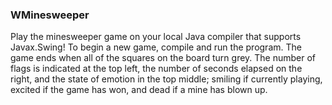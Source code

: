 ### WMinesweeper

Play the minesweeper game on your local Java compiler that supports Javax.Swing! To begin a new game, compile and run the program. The game ends when all of the squares on the board turn grey. The number of flags is indicated at the top left, the number of seconds elapsed on the right, and the state of emotion in the top middle; smiling if currently playing, excited if the game has won, and dead if a mine has blown up.
